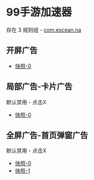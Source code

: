 # 99手游加速器

存在 3 规则组 - [com.excean.na](/src/apps/com.excean.na.ts)

## 开屏广告

- [快照-0](https://i.gkd.li/i/14835263)

## 局部广告-卡片广告

默认禁用 - 点击X

- [快照-0](https://i.gkd.li/i/13931051)

## 全屏广告-首页弹窗广告

默认禁用 - 点击X

- [快照-0](https://i.gkd.li/i/13930990)
- [快照-1](https://i.gkd.li/i/13932190)
